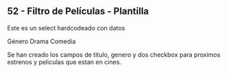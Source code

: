 ## 52 - Filtro de Películas - Plantilla

Este es un select hardcodeado con datos

 <mat-form-field appearance="fill">
    <mat-label>Género</mat-label>
    <mat-select formControlName="generoId">
      <!--Por defecto podemos hardcodear aqui-->
        <mat-option [value]="'1'">Drama</mat-option>
        <mat-option [value]="'2'">Comedia</mat-option>
    </mat-select>
  </mat-form-field>
</form>

Se han creado los campos de titulo, genero y dos checkbox para proximos estrenos y peliculas que estan en cines.
